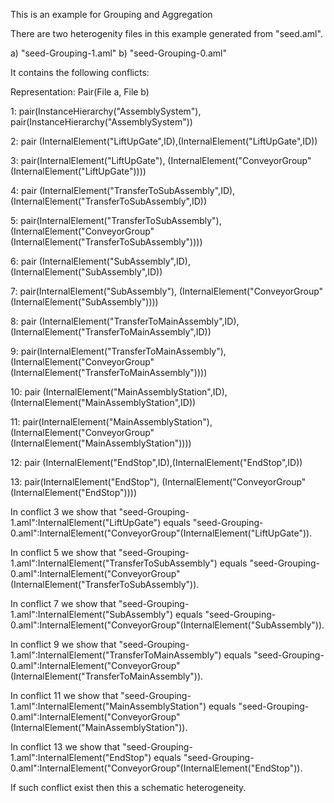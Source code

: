 This is an example for Grouping and Aggregation

There are two heterogenity files in this example generated from "seed.aml".

a) "seed-Grouping-1.aml"
b) "seed-Grouping-0.aml"

It contains the following conflicts:

Representation: Pair(File a, File b)

1: pair(InstanceHierarchy("AssemblySystem"), pair(InstanceHierarchy("AssemblySystem"))

2: pair (InternalElement("LiftUpGate",ID),(InternalElement("LiftUpGate",ID))

3: pair(InternalElement("LiftUpGate"), (InternalElement("ConveyorGroup"(InternalElement("LiftUpGate"))))


4: pair (InternalElement("TransferToSubAssembly",ID),(InternalElement("TransferToSubAssembly",ID))

5: pair(InternalElement("TransferToSubAssembly"), (InternalElement("ConveyorGroup"(InternalElement("TransferToSubAssembly"))))


6: pair (InternalElement("SubAssembly",ID),(InternalElement("SubAssembly",ID))

7: pair(InternalElement("SubAssembly"), (InternalElement("ConveyorGroup"(InternalElement("SubAssembly"))))


8: pair (InternalElement("TransferToMainAssembly",ID),(InternalElement("TransferToMainAssembly",ID))

9: pair(InternalElement("TransferToMainAssembly"), (InternalElement("ConveyorGroup"(InternalElement("TransferToMainAssembly"))))


10: pair (InternalElement("MainAssemblyStation",ID),(InternalElement("MainAssemblyStation",ID))

11: pair(InternalElement("MainAssemblyStation"), (InternalElement("ConveyorGroup"(InternalElement("MainAssemblyStation"))))


12: pair (InternalElement("EndStop",ID),(InternalElement("EndStop",ID))

13: pair(InternalElement("EndStop"), (InternalElement("ConveyorGroup"(InternalElement("EndStop"))))




In conflict 3 we show that "seed-Grouping-1.aml":InternalElement("LiftUpGate") equals "seed-Grouping-0.aml":InternalElement("ConveyorGroup"(InternalElement("LiftUpGate")). 

In conflict 5 we show that "seed-Grouping-1.aml":InternalElement("TransferToSubAssembly") equals "seed-Grouping-0.aml":InternalElement("ConveyorGroup"(InternalElement("TransferToSubAssembly")). 

In conflict 7 we show that "seed-Grouping-1.aml":InternalElement("SubAssembly") equals "seed-Grouping-0.aml":InternalElement("ConveyorGroup"(InternalElement("SubAssembly")). 

In conflict 9 we show that "seed-Grouping-1.aml":InternalElement("TransferToMainAssembly") equals "seed-Grouping-0.aml":InternalElement("ConveyorGroup"(InternalElement("TransferToMainAssembly")). 

In conflict 11 we show that "seed-Grouping-1.aml":InternalElement("MainAssemblyStation") equals "seed-Grouping-0.aml":InternalElement("ConveyorGroup"(InternalElement("MainAssemblyStation")). 

In conflict 13 we show that "seed-Grouping-1.aml":InternalElement("EndStop") equals "seed-Grouping-0.aml":InternalElement("ConveyorGroup"(InternalElement("EndStop")). 


If such conflict exist then this a schematic heterogeneity.